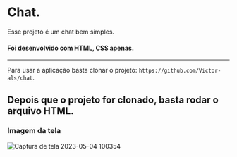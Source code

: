# Chat.

Esse projeto é um chat bem simples. 

#### Foi desenvolvido com  HTML, CSS apenas.

---

Para usar a aplicação basta clonar o projeto: `https://github.com/Victor-als/chat`.

Depois que o projeto for clonado, basta rodar o arquivo HTML.
---

### Imagem da tela
![Captura de tela 2023-05-04 100354](https://user-images.githubusercontent.com/66024677/236213776-6b884c08-982a-4c41-ad06-82f3047d8100.png)
